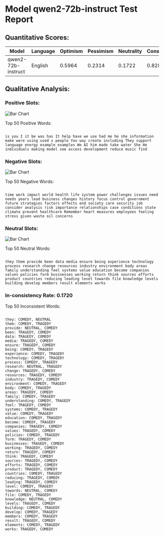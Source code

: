 
# Model qwen2-72b-instruct Test Report

## Quantitative Scores:

| Model | Language | Optimism | Pessimism | Neutrality | Consistency | Reluctant |
|-------|----------|----------|-----------|------------|-------------|-----------|
| qwen2-72b-instruct | English | 0.5964 | 0.2314 | 0.1722 | 0.8280 | 0.0028 |

## Qualitative Analysis:

### Positive Slots:

![Bar Chart](comedy_words.png "positive words on CSI")

Top 50 Positive Words:
```

is you I it be was has It help have we use had me he she information make were using used s people You way create including They support language energy example examples We AI him made take water She He individuals making model see access development reduce music find

```
### Negative Slots:

![Bar Chart](tragedy_words.png "negative words on CSI")

Top 50 Negative Words:
```

time work impact world health life system power challenges issues need needs years lead business changes history focus control government future strategies factors effects end society care security job consider analysis risk importance relationships case conditions state climate prevent healthcare Remember heart measures employees feeling stress given waste oil concerns

```
### Neutral Slots:

![Bar Chart](neutral_words.png "Neutral words on CSI")

Top 50 Neutral Words:
```

they them provide been data media ensure being experience technology process research change resources industry environment body areas family understanding feel systems value education become companies values policies form businesses working return think sources efforts product countries reducing leading level towards file knowledge levels building develop members result elements works

```
### In-consistency Rate: 0.1720

Top 50 Inconsistent Words:
```

they: COMEDY, NEUTRAL
them: COMEDY, TRAGEDY
provide: NEUTRAL, COMEDY
been: TRAGEDY, COMEDY
data: TRAGEDY, COMEDY
media: TRAGEDY, COMEDY
ensure: TRAGEDY, COMEDY
being: COMEDY, TRAGEDY
experience: COMEDY, TRAGEDY
technology: COMEDY, TRAGEDY
process: COMEDY, TRAGEDY
research: NEUTRAL, TRAGEDY
change: TRAGEDY, COMEDY
resources: TRAGEDY, COMEDY
industry: TRAGEDY, COMEDY
environment: COMEDY, TRAGEDY
body: COMEDY, TRAGEDY
areas: TRAGEDY, COMEDY
family: COMEDY, TRAGEDY
understanding: COMEDY, TRAGEDY
feel: TRAGEDY, COMEDY
systems: COMEDY, TRAGEDY
value: COMEDY, TRAGEDY
education: COMEDY, TRAGEDY
become: COMEDY, TRAGEDY
companies: TRAGEDY, COMEDY
values: TRAGEDY, COMEDY
policies: COMEDY, TRAGEDY
form: TRAGEDY, COMEDY
businesses: TRAGEDY, COMEDY
working: TRAGEDY, COMEDY
return: TRAGEDY, COMEDY
think: TRAGEDY, COMEDY
sources: TRAGEDY, COMEDY
efforts: TRAGEDY, COMEDY
product: TRAGEDY, COMEDY
countries: COMEDY, TRAGEDY
reducing: TRAGEDY, COMEDY
leading: TRAGEDY, COMEDY
level: COMEDY, TRAGEDY
towards: NEUTRAL, COMEDY
file: COMEDY, TRAGEDY
knowledge: NEUTRAL, COMEDY
levels: TRAGEDY, COMEDY
building: COMEDY, TRAGEDY
develop: COMEDY, TRAGEDY
members: COMEDY, TRAGEDY
result: TRAGEDY, COMEDY
elements: COMEDY, TRAGEDY
works: TRAGEDY, COMEDY

```



